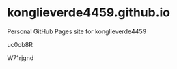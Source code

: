 # konglieverde4459.github.io
Personal GitHub Pages site for konglieverde4459














uc0ob8R

W71rjgnd
